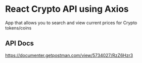 # React Crypto API using Axios
App that allows you to search and view current prices for Crypto tokens/coins

## API Docs
https://documenter.getpostman.com/view/5734027/RzZ6Hzr3
